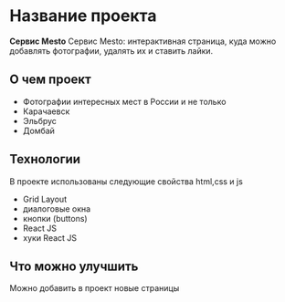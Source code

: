 # Название проекта
**Сервис Mesto**
Сервис Mesto: интерактивная страница, куда можно добавлять фотографии, удалять их и ставить лайки.

## О чем проект
 * Фотографии интересных мест в России и не только
 * Карачаевск
 * Эльбрус
 * Домбай


## Технологии
В проекте использованы следующие свойства html,css и js
 * Grid Layout
 * диалоговые окна
 * кнопки (buttons)
 * React JS
 * хуки React JS

## Что можно улучшить
Можно добавить в проект новые страницы
